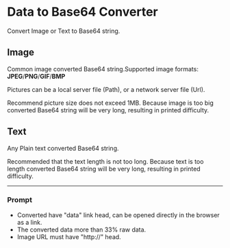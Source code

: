 # Data to Base64 Converter
Convert Image or Text to Base64 string.

## Image
Common image converted Base64 string.Supported image formats: **JPEG**/**PNG**/**GIF**/**BMP**

Pictures can be a local server file (Path), or a network server file (Url).

Recommend picture size does not exceed 1MB. Because image is too big converted Base64 string will be very long, resulting in printed difficulty.

## Text
Any Plain text converted Base64 string.

Recommended that the text length is not too long. Because text is too length converted Base64 string will be very long, resulting in printed difficulty.

--------------------

### Prompt
- Converted have "data" link head, can be opened directly in the browser as a link.
- The converted data more than 33% raw data.
- Image URL must have "http://" head.